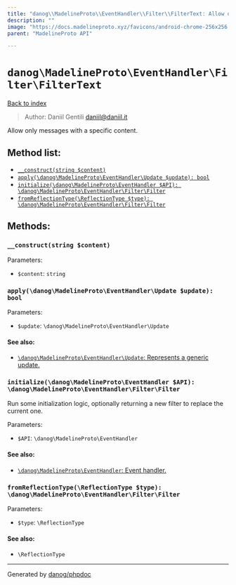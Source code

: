 ```yaml
---
title: "danog\\MadelineProto\\EventHandler\\Filter\\FilterText: Allow only messages with a specific content."
description: ""
image: "https://docs.madelineproto.xyz/favicons/android-chrome-256x256.png"
parent: "MadelineProto API"

---
```

# `danog\MadelineProto\EventHandler\Filter\FilterText`
[Back to index](../../../../index.html)

> Author: Daniil Gentili <daniil@daniil.it>  
  

Allow only messages with a specific content.  




## Method list:
* [`__construct(string $content)`](#__construct)
* [`apply(\danog\MadelineProto\EventHandler\Update $update): bool`](#apply)
* [`initialize(\danog\MadelineProto\EventHandler $API): \danog\MadelineProto\EventHandler\Filter\Filter`](#initialize)
* [`fromReflectionType(\ReflectionType $type): \danog\MadelineProto\EventHandler\Filter\Filter`](#fromReflectionType)

## Methods:
### <a name="__construct"></a> `__construct(string $content)`




Parameters:

* `$content`: `string`   



### <a name="apply"></a> `apply(\danog\MadelineProto\EventHandler\Update $update): bool`




Parameters:

* `$update`: `\danog\MadelineProto\EventHandler\Update`   


#### See also: 
* [`\danog\MadelineProto\EventHandler\Update`: Represents a generic update.](../../../../danog/MadelineProto/EventHandler/Update.html)




### <a name="initialize"></a> `initialize(\danog\MadelineProto\EventHandler $API): \danog\MadelineProto\EventHandler\Filter\Filter`

Run some initialization logic, optionally returning a new filter to replace the current one.


Parameters:

* `$API`: `\danog\MadelineProto\EventHandler`   


#### See also: 
* [`\danog\MadelineProto\EventHandler`: Event handler.](../../../../danog/MadelineProto/EventHandler.html)




### <a name="fromReflectionType"></a> `fromReflectionType(\ReflectionType $type): \danog\MadelineProto\EventHandler\Filter\Filter`




Parameters:

* `$type`: `\ReflectionType`   


#### See also: 
* `\ReflectionType`




---
Generated by [danog/phpdoc](https://phpdoc.daniil.it)
